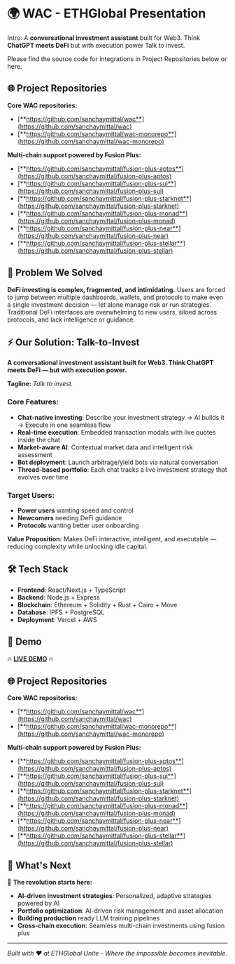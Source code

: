 # 🌍 WAC - ETHGlobal Presentation

Intro: A **conversational investment assistant** built for Web3. Think **ChatGPT meets DeFi** but with execution power
Talk to invest.

Please find the source code for integrations in Project Repositories below or here.

## 🌐 Project Repositories
**Core WAC repositories:**
- [**https://github.com/sanchaymittal/wac**](https://github.com/sanchaymittal/wac)
- [**https://github.com/sanchaymittal/wac-monorepo**](https://github.com/sanchaymittal/wac-monorepo)

**Multi-chain support powered by Fusion Plus:**
- [**https://github.com/sanchaymittal/fusion-plus-aptos**](https://github.com/sanchaymittal/fusion-plus-aptos)
- [**https://github.com/sanchaymittal/fusion-plus-sui**](https://github.com/sanchaymittal/fusion-plus-sui)
- [**https://github.com/sanchaymittal/fusion-plus-starknet**](https://github.com/sanchaymittal/fusion-plus-starknet)
- [**https://github.com/sanchaymittal/fusion-plus-monad**](https://github.com/sanchaymittal/fusion-plus-monad)
- [**https://github.com/sanchaymittal/fusion-plus-near**](https://github.com/sanchaymittal/fusion-plus-near)
- [**https://github.com/sanchaymittal/fusion-plus-stellar**](https://github.com/sanchaymittal/fusion-plus-stellar)

## 🚀 Problem We Solved
**DeFi investing is complex, fragmented, and intimidating.** Users are forced to jump between multiple dashboards, wallets, and protocols to make even a single investment decision — let alone manage risk or run strategies. Traditional DeFi interfaces are overwhelming to new users, siloed across protocols, and lack intelligence or guidance.

## ⚡ Our Solution: Talk-to-Invest
**A conversational investment assistant built for Web3. Think ChatGPT meets DeFi — but with execution power.**

**Tagline:** *Talk to invest.*

### Core Features:
- **Chat-native investing**: Describe your investment strategy → AI builds it → Execute in one seamless flow
- **Real-time execution**: Embedded transaction modals with live quotes inside the chat
- **Market-aware AI**: Contextual market data and intelligent risk assessment  
- **Bot deployment**: Launch arbitrage/yield bots via natural conversation
- **Thread-based portfolio**: Each chat tracks a live investment strategy that evolves over time

### Target Users:
- **Power users** wanting speed and control
- **Newcomers** needing DeFi guidance  
- **Protocols** wanting better user onboarding

**Value Proposition:** Makes DeFi interactive, intelligent, and executable — reducing complexity while unlocking idle capital.

## 🛠 Tech Stack
- **Frontend**: React/Next.js + TypeScript
- **Backend**: Node.js + Express
- **Blockchain**: Ethereum + Solidity + Rust + Cairo + Move
- **Database**: IPFS + PostgreSQL
- **Deployment**: Vercel + AWS

## 🎯 Demo
🔥 **[LIVE DEMO](https://wac-sigma.vercel.app/)** 🔥

## 🌐 Project Repositories
**Core WAC repositories:**
- [**https://github.com/sanchaymittal/wac**](https://github.com/sanchaymittal/wac)
- [**https://github.com/sanchaymittal/wac-monorepo**](https://github.com/sanchaymittal/wac-monorepo)

**Multi-chain support powered by Fusion Plus:**
- [**https://github.com/sanchaymittal/fusion-plus-aptos**](https://github.com/sanchaymittal/fusion-plus-aptos)
- [**https://github.com/sanchaymittal/fusion-plus-sui**](https://github.com/sanchaymittal/fusion-plus-sui)
- [**https://github.com/sanchaymittal/fusion-plus-starknet**](https://github.com/sanchaymittal/fusion-plus-starknet)
- [**https://github.com/sanchaymittal/fusion-plus-monad**](https://github.com/sanchaymittal/fusion-plus-monad)
- [**https://github.com/sanchaymittal/fusion-plus-near**](https://github.com/sanchaymittal/fusion-plus-near)
- [**https://github.com/sanchaymittal/fusion-plus-stellar**](https://github.com/sanchaymittal/fusion-plus-stellar)


## 🔮 What's Next
🚀 **The revolution starts here:**
- **AI-driven investment strategies**: Personalized, adaptive strategies powered by AI
- **Portfolio optimization**: AI-driven risk management and asset allocation
- **Building production** ready LLM training pipelines
- **Cross-chain execution**: Seamless multi-chain investments using fusion plus
---

*Built with ❤️ at ETHGlobal Unite - Where the impossible becomes inevitable.*